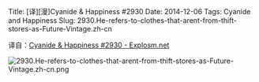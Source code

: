 Title: [译][漫]Cyanide & Happiness #2930
Date: 2014-12-06
Tags: Cyanide and Happiness
Slug: 2930.He-refers-to-clothes-that-arent-from-thift-stores-as-Future-Vintage.zh-cn

译自：[Cyanide & Happiness #2930 - Explosm.net](http://explosm.net/comics/2930/)


![2930.He-refers-to-clothes-that-arent-from-thift-stores-as-Future-Vintage.zh-cn.png](/static/images/comics/2930.He-refers-to-clothes-that-arent-from-thift-stores-as-Future-Vintage.zh-cn.png)
